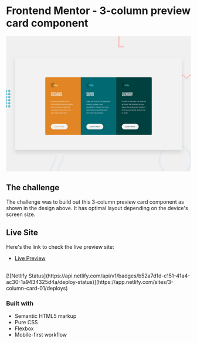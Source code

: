 # Frontend Mentor - 3-column preview card component

![Design preview for the 3-column preview card component coding challenge](./design/desktop-preview.jpg)

## The challenge

The challenge was to build out this 3-column preview card component as shown in the design above. It has optimal layout depending on the device's screen size.

## Live Site

Here's the link to check the live preview site:

- [Live Preview](https://3-column-card-01.netlify.app/)
<br>
[![Netlify Status](https://api.netlify.com/api/v1/badges/b52a7d1d-c151-41a4-ac30-1a9434325d4a/deploy-status)](https://app.netlify.com/sites/3-column-card-01/deploys)

### Built with

- Semantic HTML5 markup
- Pure CSS
- Flexbox
- Mobile-first workflow
